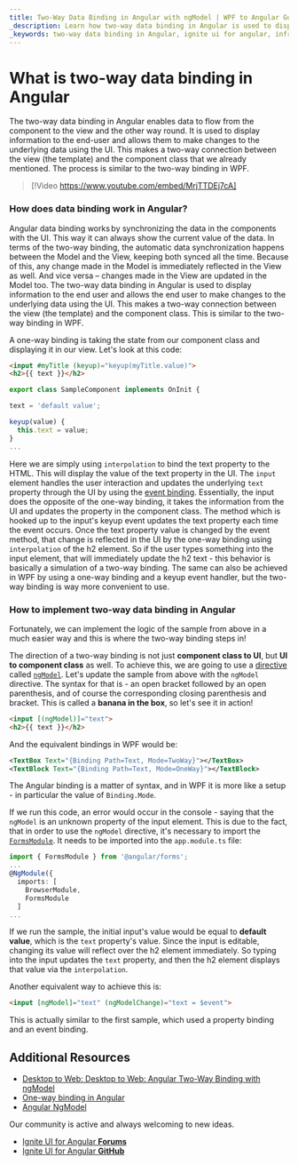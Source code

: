 ```yaml
---
title: Two-Way Data Binding in Angular with ngModel | WPF to Angular Guide | Infragistics
_description: Learn how two-way data binding in Angular is used to display information to the end user and allows them to make changes to the underlying data using the UI. 
_keywords: two-way data binding in Angular, ignite ui for angular, infragistics
---
```


# What is two-way data binding in Angular

The two-way data binding in Angular enables data to flow from the component to the view and the other way round. It is used to display information to the end-user and allows them to make changes to the underlying data using the UI. This makes a two-way connection between the view (the template) and the component class that we already mentioned. The process is similar to the two-way binding in WPF.  

> [!Video https://www.youtube.com/embed/MrjTTDEj7cA]

### How does data binding work in Angular? 

Angular data binding works by synchronizing the data in the components with the UI. This way it can always show the current value of the data. In terms of the two-way binding, the automatic data synchronization happens between the Model and the View, keeping both synced all the time. Because of this, any change made in the Model is immediately reflected in the View as well. And vice versa – changes made in the View are updated in the Model too. 
The two-way data binding in Angular is used to display information to the end user and allows the end user to make changes to the underlying data using the UI. This makes a two-way connection between the view (the template) and the component class. This is similar to the two-way binding in WPF.

A one-way binding is taking the state from our component class and displaying it in our view. Let's look at this code:
```html
<input #myTitle (keyup)="keyup(myTitle.value)">
<h2>{{ text }}</h2>
```
```typescript
export class SampleComponent implements OnInit {

text = 'default value';

keyup(value) {
  this.text = value;
}
...
```
Here we are simply using `interpolation` to bind the text property to the HTML. This will display the value of the text property in the UI. The `input` element handles the user interaction and updates the underlying `text` property through the UI by using the [event binding](angular-events.md). Essentially, the input does the opposite of the one-way binding, it takes the information from the UI and updates the property in the component class. The method which is hooked up to the input's keyup event updates the text property each time the event occurs. Once the text property value is changed by the event method, that change is reflected in the UI by the one-way binding using `interpolation` of the h2 element. So if the user types something into the input element, that will immediately update the h2 text - this behavior is basically a simulation of a two-way binding. The same can also be achieved in WPF by using a one-way binding and a keyup event handler, but the two-way binding is way more convenient to use.

### How to implement two-way data binding in Angular

Fortunately, we can implement the logic of the sample from above in a much easier way and this is where the two-way binding steps in!

The direction of a two-way binding is not just **component class to UI**, but **UI to component class** as well. To achieve this, we are going to use a [directive](https://angular.io/api/core/Directive) called [`ngModel`](https://angular.io/api/forms/NgModel). Let's update the sample from above with the `ngModel` directive. The syntax for that is - an open bracket followed by an open parenthesis, and of course the corresponding closing parenthesis and bracket. This is called a **banana in the box**, so let's see it in action!
```html
<input [(ngModel)]="text">
<h2>{{ text }}</h2>
```
And the equivalent bindings in WPF would be:
```xml
<TextBox Text="{Binding Path=Text, Mode=TwoWay}"></TextBox>
<TextBlock Text="{Binding Path=Text, Mode=OneWay}"></TextBlock>
```
The Angular binding is a matter of syntax, and in WPF it is more like a setup - in particular the value of `Binding.Mode`.

If we run this code, an error would occur in the console - saying that the `ngModel` is an unknown property of the input element. This is due to the fact, that in order to use the `ngModel` directive, it's necessary to import the [`FormsModule`](https://angular.io/api/forms/FormsModule). It needs to be imported into the `app.module.ts` file:
```typescript
import { FormsModule } from '@angular/forms';
...
@NgModule({
  imports: [
    BrowserModule,
    FormsModule
  ]
...
``` 
If we run the sample, the initial input's value would be equal to **default value**, which is the `text` property's value. Since the input is editable, changing its value will reflect over the h2 element immediately. So typing into the input updates the `text` property, and then the h2 element displays that value via the `interpolation`.

Another equivalent way to achieve this is:
```html
<input [ngModel]="text" (ngModelChange)="text = $event">
```
This is actually similar to the first sample, which used a property binding and an event binding.


## Additional Resources
* [Desktop to Web: Desktop to Web: Angular Two-Way Binding with ngModel](https://www.youtube.com/watch?v=MrjTTDEj7cA&list=PLG8rj6Rr0BU-AqcJMuwggKy0GMIkjkt3j)
* [One-way binding in Angular](one-way-binding.md)
* [Angular NgModel](https://angular.io/api/forms/NgModel)

<div class="divider--half"></div>
Our community is active and always welcoming to new ideas.

* [Ignite UI for Angular **Forums**](https://www.infragistics.com/community/forums/f/ignite-ui-for-angular)
* [Ignite UI for Angular **GitHub**](https://github.com/IgniteUI/igniteui-angular)
